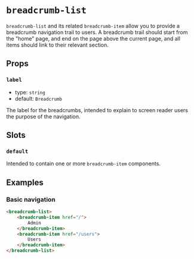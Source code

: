 # `breadcrumb-list`

`breadcrumb-list` and its related `breadcrumb-item` allow you to provide a breadcrumb navigation trail to users. A breadcrumb trail should start from the "home" page, and end on the page above the current page, and all items should link to their relevant section.

## Props

### `label`

- type: `string`
- default: `Breadcrumb`

The label for the breadcrumbs, intended to explain to screen reader users the purpose of the navigation.

## Slots

### `default`

Intended to contain one or more `breadcrumb-item` components.

## Examples

### Basic navigation

```html
<breadcrumb-list>
	<breadcrumb-item href="/">
		Admin
	</breadcrumb-item>
	<breadcrumb-item href="/users">
		Users
	</breadcrumb-item>
</breadcrumb-list>
```

